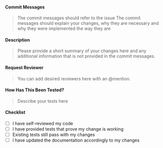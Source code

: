 
#### Commit Messages  
>    The commit messages should refer to the issue
>    The commit messages should explain your changes, why they are necessary and why they were implemented the way they are

#### Description
> Please provide a short summary of your changes here and any additional information that is not provided in the commit messages.


#### Request Reviewer
> You can add desired reviewers here with an @mention.  

#### How Has This Been Tested?
> Describe your tests here

#### Checklist
- [ ] I have self-reviewed my code
- [ ] I have provided tests that prove my change is working
- [ ] Existing tests still pass with my changes
- [ ] I have updated the documentation accordingly to my changes
